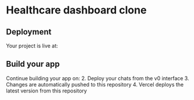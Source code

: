 # Healthcare dashboard clone

## Deployment

Your project is live at:
## Build your app

Continue building your app on:
2. Deploy your chats from the v0 interface
3. Changes are automatically pushed to this repository
4. Vercel deploys the latest version from this repository
